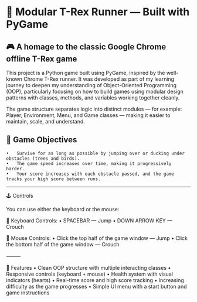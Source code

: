 # 🦖 Modular T-Rex Runner — Built with PyGame

## 🎮 A homage to the classic Google Chrome offline T-Rex game

This project is a Python game built using PyGame, inspired by the well-known Chrome T-Rex runner. It was developed as part of my learning journey to deepen my understanding of Object-Oriented Programming (OOP), particularly focusing on how to build games using modular design patterns with classes, methods, and variables working together cleanly.

The game structure separates logic into distinct modules — for example: Player, Environment, Menu, and Game classes — making it easier to maintain, scale, and understand.

## 🎯 Game Objectives
	•	Survive for as long as possible by jumping over or ducking under obstacles (trees and birds).
	•	The game speed increases over time, making it progressively harder.
	•	Your score increases with each obstacle passed, and the game tracks your high score between runs.

<hr>

🕹️ Controls

You can use either the keyboard or the mouse:

🔸 Keyboard Controls:
	•	SPACEBAR — Jump
	•	DOWN ARROW KEY — Crouch

🔸 Mouse Controls:
	•	Click the top half of the game window — Jump
	•	Click the bottom half of the game window — Crouch

⸻

🧠 Features
	•	Clean OOP structure with multiple interacting classes
	•	Responsive controls (keyboard + mouse)
	•	Health system with visual indicators (hearts)
	•	Real-time score and high score tracking
	•	Increasing difficulty as the game progresses
	•	Simple UI menu with a start button and game instructions

